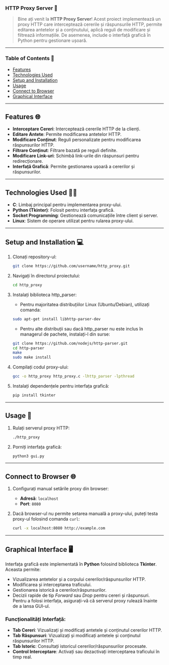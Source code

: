 ### HTTP Proxy Server 🚀

> Bine ați venit la **HTTP Proxy Server**! Acest proiect implementează un proxy HTTP care interceptează cererile și răspunsurile HTTP, permite editarea antetelor și a conținutului, aplică reguli de modificare și filtrează informațiile. De asemenea, include o interfață grafică în Python pentru gestionare ușoară.

---

### Table of Contents 📖
- [Features](#features)
- [Technologies Used](#technologies-used)
- [Setup and Installation](#setup-and-installation)
- [Usage](#usage)
- [Connect to Browser](#connect-to-browser)
- [Graphical Interface](#graphical-interface)

---

## Features 🌐

- **Interceptare Cereri**: Interceptează cererile HTTP de la clienți.
- **Editare Antete**: Permite modificarea antetelor HTTP.
- **Modificare Conținut**: Reguli personalizate pentru modificarea răspunsurilor HTTP.
- **Filtrare Conținut**: Filtrare bazată pe reguli definite.
- **Modificare Link-uri**: Schimbă link-urile din răspunsuri pentru redirecționare.
- **Interfață Grafică**: Permite gestionarea ușoară a cererilor și răspunsurilor.

---

## Technologies Used 👨‍💻

- **C**: Limbaj principal pentru implementarea proxy-ului.
- **Python (Tkinter)**: Folosit pentru interfața grafică.
- **Socket Programming**: Gestionează comunicațiile între client și server.
- **Linux**: Sistem de operare utilizat pentru rularea proxy-ului.

---

## Setup and Installation 💻

1. Clonați repository-ul:
    ```bash
    git clone https://github.com/username/http_proxy.git
    ```
2. Navigați în directorul proiectului:
    ```bash
    cd http_proxy
    ```
3. Instalați biblioteca http_parser:
   - Pentru majoritatea distribuțiilor Linux (Ubuntu/Debian), utilizați comanda:
   ```bash
   sudo apt-get install libhttp-parser-dev
   ```
   - Pentru alte distribuții sau dacă http_parser nu este inclus în managerul de pachete, instalați-l din surse:
   ```bash
   git clone https://github.com/nodejs/http-parser.git
   cd http-parser
   make
   sudo make install
   ```
4. Compilați codul proxy-ului:
    ```bash
    gcc -o http_proxy http_proxy.c -lhttp_parser -lpthread
    ```

5. Instalați dependențele pentru interfața grafică:
    ```bash
    pip install tkinter
    ```

---

## Usage 🧰

1. Rulați serverul proxy HTTP:
    ```bash
    ./http_proxy
    ```

2. Porniți interfața grafică:
    ```bash
    python3 gui.py
    ```

---

## Connect to Browser 🌐

1. Configurați manual setările proxy din browser:
    - **Adresă**: `localhost`
    - **Port**: `8080`

2. Dacă browser-ul nu permite setarea manuală a proxy-ului, puteți testa proxy-ul folosind comanda `curl`:
    ```bash
    curl -x localhost:8080 http://example.com
    ```

---

## Graphical Interface 🖥️

Interfața grafică este implementată în **Python** folosind biblioteca **Tkinter**. Aceasta permite:
- Vizualizarea antetelor și a corpului cererilor/răspunsurilor HTTP.
- Modificarea și interceptarea traficului.
- Gestionarea istorică a cererilor/răspunsurilor.
- Decizii rapide de tip *Forward* sau *Drop* pentru cereri și răspunsuri.
Pentru a folosi interfața, asigurați-vă că serverul proxy rulează înainte de a lansa GUI-ul.

### Funcționalități Interfață:
- **Tab Cereri**: Vizualizați și modificați antetele și conținutul cererilor HTTP.
- **Tab Răspunsuri**: Vizualizați și modificați antetele și conținutul răspunsurilor HTTP.
- **Tab Istoric**: Consultați istoricul cererilor/răspunsurilor procesate.
- **Control Interceptare**: Activați sau dezactivați interceptarea traficului în timp real.
